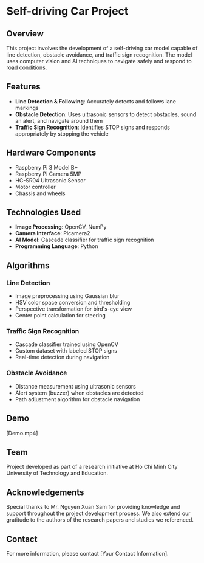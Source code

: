 # Self-driving Car Project

## Overview
This project involves the development of a self-driving car model capable of line detection, obstacle avoidance, and traffic sign recognition. The model uses computer vision and AI techniques to navigate safely and respond to road conditions.

## Features
- **Line Detection & Following**: Accurately detects and follows lane markings
- **Obstacle Detection**: Uses ultrasonic sensors to detect obstacles, sound an alert, and navigate around them
- **Traffic Sign Recognition**: Identifies STOP signs and responds appropriately by stopping the vehicle

## Hardware Components
- Raspberry Pi 3 Model B+
- Raspberry Pi Camera 5MP
- HC-SR04 Ultrasonic Sensor
- Motor controller
- Chassis and wheels

## Technologies Used
- **Image Processing**: OpenCV, NumPy
- **Camera Interface**: Picamera2
- **AI Model**: Cascade classifier for traffic sign recognition
- **Programming Language**: Python

## Algorithms
### Line Detection
- Image preprocessing using Gaussian blur
- HSV color space conversion and thresholding
- Perspective transformation for bird's-eye view
- Center point calculation for steering

### Traffic Sign Recognition
- Cascade classifier trained using OpenCV
- Custom dataset with labeled STOP signs
- Real-time detection during navigation

### Obstacle Avoidance
- Distance measurement using ultrasonic sensors
- Alert system (buzzer) when obstacles are detected
- Path adjustment algorithm for obstacle navigation

## Demo
[Demo.mp4]

## Team
Project developed as part of a research initiative at Ho Chi Minh City University of Technology and Education.

## Acknowledgements
Special thanks to Mr. Nguyen Xuan Sam for providing knowledge and support throughout the project development process. We also extend our gratitude to the authors of the research papers and studies we referenced.

## Contact
For more information, please contact [Your Contact Information].

